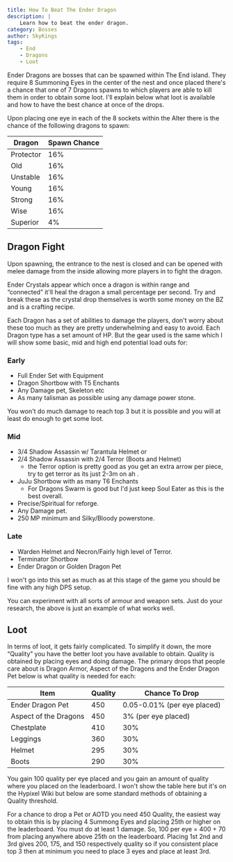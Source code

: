 ```yaml {metadata}
title: How To Beat The Ender Dragon
description: |
    Learn how to beat the ender dragon.
category: Bosses
author: SkyKings
tags:
    - End
    - Dragons
    - Loot 
```

Ender Dragons are bosses that can be spawned within The End island. They require 8 Summoning Eyes in the center of the
nest and once placed there's a chance that one of 7 Dragons spawns to which players are able to kill them in order to
obtain some loot. I'll explain below what loot is available and how to have the best chance at once of the drops.

Upon placing one eye in each of the 8 sockets within the Alter there is the chance of the following dragons to spawn:

| Dragon    | Spawn Chance |
|-----------|--------------|
| Protector | 16%          |
| Old       | 16%          |
| Unstable  | 16%          |
| Young     | 16%          |
| Strong    | 16%          |
| Wise      | 16%          |
| Superior  | 4%           |

## Dragon Fight

Upon spawning, the entrance to the nest is closed and can be opened with melee damage from the inside allowing more
players in to fight the dragon.

Ender Crystals appear which once a dragon is within range and “connected” it'll heal the dragon a small percentage per
second. Try and break these as the crystal drop themselves is worth some money on the BZ and is a crafting recipe.

Each Dragon has a set of abilities to damage the players, don't worry about these too much as they are pretty
underwhelming and easy to avoid. Each Dragon type has a set amount of HP. But the gear used is the same which I will
show some basic, mid and high end potential load outs for:

### Early
- Full Ender Set with Equipment  
- Dragon Shortbow with T5 Enchants  
- Any Damage pet, Skeleton etc  
- As many talisman as possible using any damage power stone.

You won't do much damage to reach top 3 but it is possible and you will at least do enough to get some loot.

### Mid
- 3/4 Shadow Assassin w/ Tarantula Helmet or
- 2/4 Shadow Assassin with 2/4 Terror (Boots and Helmet)
    - the Terror option is pretty good as you get an extra arrow per piece, try to get terror as its just 2-3m on ah . 
- JuJu Shortbow with as many T6 Enchants
    - For Dragons Swarm is good but I'd just keep Soul Eater as this is the best overall.
- Precise/Spiritual for reforge.  
- Any Damage pet.
- 250 MP minimum and Silky/Bloody powerstone.

### Late
- Warden Helmet and Necron/Fairly high level of Terror.
- Terminator Shortbow  
- Ender Dragon or Golden Dragon Pet

I won't go into this set as much as at this stage of the game you should be fine with any high DPS setup.

You can experiment with all sorts of armour and weapon sets. Just do your research, the above is just an example of what
works well.

## Loot

In terms of loot, it gets fairly complicated. To simplify it down, the more “Quality” you have the better loot you have
available to obtain. Quality is obtained by placing eyes and doing damage. The primary drops that people care about is
Dragon Armor, Aspect of the Dragons and the Ender Dragon Pet below is what quality is needed for each:

| Item                  | Quality | Chance To Drop                   |
|-----------------------|---------|----------------------------------|
| Ender Dragon Pet      | 450     | 0\.05\-0\.01% \(per eye placed\) |
| Aspect of the Dragons | 450     | 3% \(per eye placed\)            |
| Chestplate            | 410     | 30%                              |
| Leggings              | 360     | 30%                              |
| Helmet                | 295     | 30%                              |
| Boots                 | 290     | 30%                              |

You gain 100 quality per eye placed and you gain an amount of quality where you placed on the leaderboard. I won't show
the table here but it's on the Hypixel Wiki but below are some standard methods of obtaining a Quality threshold.

For a chance to drop a Pet or AOTD you need 450 Quality, the easiest way to obtain this is by placing 4 Summong Eyes and
placing 25th or higher on the leaderboard. You must do at least 1 damage. So, 100 per eye = 400 + 70 from placing
anywhere above 25th on the leaderboard. Placing 1st 2nd and 3rd gives 200, 175, and 150 respectively quality so if you
consistent place top 3 then at minimum you need to place 3 eyes and place at least 3rd.
